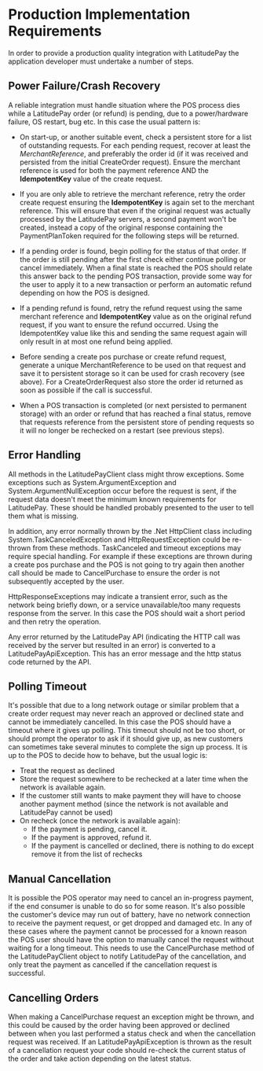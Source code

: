 # Production Implementation Requirements

In order to provide a production quality integration with LatitudePay the application developer must undertake a number of steps.

## Power Failure/Crash Recovery
A reliable integration must handle situation where the POS process dies while a LatitudePay order (or refund) is pending, due to a power/hardware failure, OS restart, bug etc. In this case the usual pattern is:
* On start-up, or another suitable event, check a persistent store for a list of outstanding requests. For each pending request, recover at least the *MerchantReference*, and preferably the order id (if it was received and persisted from the initial CreateOrder request). Ensure the merchant reference is used for both the payment reference AND the **IdempotentKey** value of the create request.

* If you are only able to retrieve the merchant reference, retry the order create request ensuring the **IdempotentKey** is again set to the merchant reference. This will ensure that even if the original request was actually processed by the LatitudePay servers, a second payment won't be created, instead a copy of the original response containing the PaymentPlanToken required for the following steps will be returned.

* If a pending order is found, begin polling for the status of that order. If the order is still pending after the first check either continue polling or cancel immediately. When a final state is reached the POS should relate this answer back to the pending POS transaction, provide some way for the user to apply it to a new transaction or perform an automatic refund depending on how the POS is designed.

* If a pending refund is found, retry the refund request using the same merchant reference and **IdempotentKey** value as on the original refund request, if you want to ensure the refund occurred. Using the IdempotentKey value like this and sending the same request again will only result in at most one refund being applied. 

* Before sending a create pos purchase or create refund request, generate a unique MerchantReference to be used on that request and save it to persistent storage so it can be used for crash recovery (see above). For a CreateOrderRequest also store the order id returned as soon as possible if the call is successful.

* When a POS transaction is completed (or next persisted to permanent storage) with an order or refund that has reached a final status, remove that requests reference from the persistent store of pending requests so it will no longer be rechecked on a restart (see previous steps).

## Error Handling
All methods in the LatitudePayClient class might throw exceptions. Some exceptions such as System.ArgumentException and System.ArgumentNullException occur before the request is sent, if the request data doesn't meet the minimum known requirements for LatitudePay. These should be handled probably presented to the user to tell them what is missing.

In addition, any error normally thrown by the .Net HttpClient class including System.TaskCanceledException and HttpRequestException could be re-thrown from these methods. TaskCanceled and timeout exceptions may require special handling. For example if these exceptions are thrown during a create pos purchase  and the POS is not going to try again then another call should be made to CancelPurchase  to ensure the order is not subsequently accepted by the user.

HttpResponseExceptions may indicate a transient error, such as the network being briefly down, or a service unavailable/too many requests response from the server. In this case the POS should wait a short period and then retry the operation.

Any error returned by the LatitudePay API (indicating the HTTP call was received by the server but resulted in an error) is converted to a LatitudePayApiException. This has an error message and the http status code returned by the API.

## Polling Timeout
It's possible that due to a long network outage or similar problem that a create order request may never reach an approved or declined state and cannot be immediately cancelled. In this case the POS should have a timeout where it gives up polling. This timeout should not be too short, or should prompt the operator to ask if it should give up, as new customers can sometimes take several minutes to complete the sign up process. It is up to the POS to decide how to behave, but the usual logic is:
* Treat the request as declined
* Store the request somewhere to be rechecked at a later time when the network is available again.
* If the customer still wants to make payment they will have to choose another payment method (since the network is not available and LatitudePay cannot be used)
* On recheck (once the network is available again):
    * If the payment is pending, cancel it.
    * If the payment is approved, refund it.
    * If the payment is cancelled or declined, there is nothing to do except remove it from the list of rechecks

## Manual Cancellation
It is possible the POS operator may need to cancel an in-progress payment, if the end consumer is unable to do so for some reason. It's also possible the customer's device may run out of battery, have no network connection to receive the payment request, or get dropped and damaged etc. In any of these cases where the payment cannot be processed for a known reason the POS user should have the option to manually cancel the request without waiting for a long timeout.  This needs to use the CancelPurchase method of the LatitudePayClient object to notify LatitudePay of the cancellation, and only treat the payment as cancelled if the cancellation request is successful.

## Cancelling Orders
When making a CancelPurchase request an exception might be thrown, and this could be caused by the order having been approved or declined between when you last performed a status check and when the cancellation request was received. If an LatitudePayApiException is thrown as the result of a cancellation request your code should re-check the current status of the order and take action depending on the latest status.